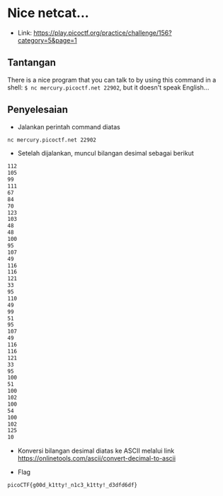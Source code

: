 # Nice netcat...
- Link: https://play.picoctf.org/practice/challenge/156?category=5&page=1

## Tantangan
There is a nice program that you can talk to by using this command in a shell: `$ nc mercury.picoctf.net 22902`, but it doesn't speak English...

## Penyelesaian
- Jalankan perintah command diatas
```sh
nc mercury.picoctf.net 22902
```

- Setelah dijalankan, muncul bilangan desimal sebagai berikut
```sh
112 
105 
99 
111 
67 
84 
70 
123 
103 
48 
48 
100 
95 
107 
49 
116 
116 
121 
33 
95 
110 
49 
99 
51 
95 
107 
49 
116 
116 
121 
33 
95 
100 
51 
100 
102 
100 
54 
100 
102 
125 
10
```

- Konversi bilangan desimal diatas ke ASCII melalui link https://onlinetools.com/ascii/convert-decimal-to-ascii

- Flag
```sh
picoCTF{g00d_k1tty!_n1c3_k1tty!_d3dfd6df}
```